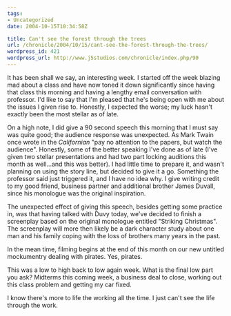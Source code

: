 ```yaml
---
tags:
- Uncategorized
date: 2004-10-15T10:34:58Z

title: Can't see the forest through the trees
url: /chronicle/2004/10/15/cant-see-the-forest-through-the-trees/
wordpress_id: 421
wordpress_url: http://www.j5studios.com/chronicle/index.php/90
---
```


It has been shall we say, an interesting week.  I started off the week blazing mad about a class and have now toned it down significantly since having that class this morning and having a lengthy email conversation with professor.  I'd like to say that I'm pleased that he's being open with me about the issues I given rise to.  Honestly, I expected the worse; my luck hasn't exactly been the most stellar as of late.


On a high note, I did give a 90 second speech this morning that I must say was quite good; the audience response was unexpected.  As Mark Twain once wrote in the <i>Californian</i> "pay no attention to the papers, but watch the audience".  Honestly, some of the better speaking I've done as of late (I've given two stellar presentations and had two part locking auditions this month as well...and this was better).  I had little time to prepare it, and wasn't planning on using the story line, but decided to give it a go.  Something the professor said just triggered it, and I have no idea why.  I give writing credit to my good friend, business partner and additional brother James Duvall, since his monologue was the original inspiration.


The unexpected effect of giving this speech, besides getting some practice in, was that having talked with Duvy today, we've decided to finish a screenplay based on the original monologue entitled "Striking Christmas".  The screenplay will more then likely be a dark character study about one man and his family coping with the loss of brothers many years in the past.


In the mean time, filming begins at the end of this month on our new untitled mockumentry dealing with pirates.  Yes, pirates.


This was a low to high back to low again week.  What is the final low part you ask?  Midterms this coming week, a business deal to close, working out this class problem and getting my car fixed.


I know there's more to life the working all the time.  I just can't see the life through the work.

